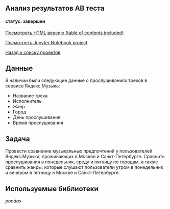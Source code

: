 ## Анализ результатов AB теста
#### статус: завершен
[Посмотреть HTML версию (table of contents included)](https://ivanvashkovets.github.io/html_pages/ABtest.html)

[Посмотреть Jupyter Notebook project](https://github.com/IvanVashkovets/Portfolio/blob/main/Анализ%20результатов%20AB%20теста/ABtest.ipynb)

[Назад к списку проектов](https://github.com/IvanVashkovets/Portfolio/tree/main)

## Данные

В наличии были следующие данные о прослушиваниях треков в сервисе Яндекс.Музыка:
- Название трека
- Исполнитель
- Жанр
- Город
- День прослушивания
- Время прослушивания

## Задача

Провести сравнение музыкальных предпочтений у пользователей Яндекс.Музыки, проживающих в Москве и Санкт-Петербурге. Сравнить прослушивания в понедельник, среду и пятницу по городам, а также сравнить жанры, которые слушают пользователи утром в понедельник и вечером в пятницу в Москве и Санкт-Петербурге.  

## Используемые библиотеки
*pandas*
